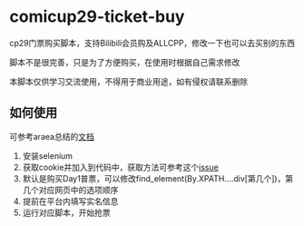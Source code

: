 # comicup29-ticket-buy

cp29门票购买脚本，支持Bilibili会员购及ALLCPP，修改一下也可以去买别的东西

脚本不是很完善，只是为了方便购买，在使用时根据自己需求修改

本脚本仅供学习交流使用，不得用于商业用途，如有侵权请联系删除

## 如何使用

可参考araea总结的[文档](https://www.yuque.com/araea/ghfyg3/zua34rein9plreo3?singleDoc#)

1. 安装selenium
2. 获取cookie并加入到代码中，获取方法可参考这个[issue](https://github.com/Hobr/comicup29-ticket-buy/issues/1)
3. 默认是购买Day1普票，可以修改find_element(By.XPATH....div[第几个])，第几个对应网页中的选项顺序
4. 提前在平台内填写实名信息
5. 运行对应脚本，开始抢票

